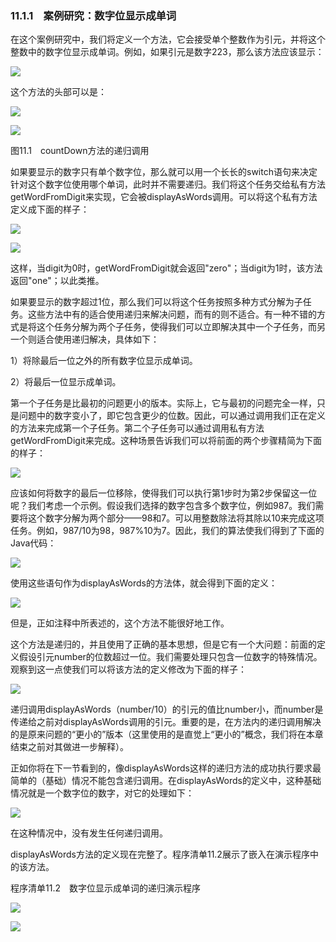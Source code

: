    

### 11.1.1　案例研究：数字位显示成单词

在这个案例研究中，我们将定义一个方法，它会接受单个整数作为引元，并将这个整数中的数字位显示成单词。例如，如果引元是数字223，那么该方法应该显示：

![](../Images/image11213.gif)

这个方法的头部可以是：

![](0-Assets/Epubook/程序员编程语言经典合集（计算机科学丛书5册套装），javapython编程语言含经典教材龙书《编译原理》%20(Bruce%20Eckel%20%20Alfred%20V.%20Aho%20%20Monica%20S.%20Lam%20etc.)%20(Z-Library)/images/image11214.jpeg)

![](0-Assets/Epubook/程序员编程语言经典合集（计算机科学丛书5册套装），javapython编程语言含经典教材龙书《编译原理》%20(Bruce%20Eckel%20%20Alfred%20V.%20Aho%20%20Monica%20S.%20Lam%20etc.)%20(Z-Library)/images/image11215.jpeg)

图11.1　countDown方法的递归调用

如果要显示的数字只有单个数字位，那么就可以用一个长长的switch语句来决定针对这个数字位使用哪个单词，此时并不需要递归。我们将这个任务交给私有方法getWordFromDigit来实现，它会被displayAsWords调用。可以将这个私有方法定义成下面的样子：

![](0-Assets/Epubook/程序员编程语言经典合集（计算机科学丛书5册套装），javapython编程语言含经典教材龙书《编译原理》%20(Bruce%20Eckel%20%20Alfred%20V.%20Aho%20%20Monica%20S.%20Lam%20etc.)%20(Z-Library)/images/image11216.jpeg)

![](0-Assets/Epubook/程序员编程语言经典合集（计算机科学丛书5册套装），javapython编程语言含经典教材龙书《编译原理》%20(Bruce%20Eckel%20%20Alfred%20V.%20Aho%20%20Monica%20S.%20Lam%20etc.)%20(Z-Library)/images/image11217.jpeg)

这样，当digit为0时，getWordFromDigit就会返回"zero"；当digit为1时，该方法返回"one"；以此类推。

如果要显示的数字超过1位，那么我们可以将这个任务按照多种方式分解为子任务。这些方法中有的适合使用递归来解决问题，而有的则不适合。有一种不错的方式是将这个任务分解为两个子任务，使得我们可以立即解决其中一个子任务，而另一个则适合使用递归解决，具体如下：

1）将除最后一位之外的所有数字位显示成单词。

2）将最后一位显示成单词。

第一个子任务是比最初的问题更小的版本。实际上，它与最初的问题完全一样，只是问题中的数字变小了，即它包含更少的位数。因此，可以通过调用我们正在定义的方法来完成第一个子任务。第二个子任务可以通过调用私有方法getWordFromDigit来完成。这种场景告诉我们可以将前面的两个步骤精简为下面的样子：

![](0-Assets/Epubook/程序员编程语言经典合集（计算机科学丛书5册套装），javapython编程语言含经典教材龙书《编译原理》%20(Bruce%20Eckel%20%20Alfred%20V.%20Aho%20%20Monica%20S.%20Lam%20etc.)%20(Z-Library)/images/image11218.jpeg)

应该如何将数字的最后一位移除，使得我们可以执行第1步时为第2步保留这一位呢？我们考虑一个示例。假设我们选择的数字包含多个数字位，例如987。我们需要将这个数字分解为两个部分——98和7。可以用整数除法将其除以10来完成这项任务。例如，987/10为98，987%10为7。因此，我们的算法使我们得到了下面的Java代码：  

![](../Images/image11219.gif)

使用这些语句作为displayAsWords的方法体，就会得到下面的定义：

![](0-Assets/Epubook/程序员编程语言经典合集（计算机科学丛书5册套装），javapython编程语言含经典教材龙书《编译原理》%20(Bruce%20Eckel%20%20Alfred%20V.%20Aho%20%20Monica%20S.%20Lam%20etc.)%20(Z-Library)/images/image11220.jpeg)

但是，正如注释中所表述的，这个方法不能很好地工作。

这个方法是递归的，并且使用了正确的基本思想，但是它有一个大问题：前面的定义假设引元number的位数超过一位。我们需要处理只包含一位数字的特殊情况。观察到这一点使我们可以将该方法的定义修改为下面的样子：

![](0-Assets/Epubook/程序员编程语言经典合集（计算机科学丛书5册套装），javapython编程语言含经典教材龙书《编译原理》%20(Bruce%20Eckel%20%20Alfred%20V.%20Aho%20%20Monica%20S.%20Lam%20etc.)%20(Z-Library)/images/image11221.jpeg)

递归调用displayAsWords（number/10）的引元的值比number小，而number是传递给之前对displayAsWords调用的引元。重要的是，在方法内的递归调用解决的是原来问题的“更小的”版本（这里使用的是直觉上“更小的”概念，我们将在本章结束之前对其做进一步解释）。

正如你将在下一节看到的，像displayAsWords这样的递归方法的成功执行要求最简单的（基础）情况不能包含递归调用。在displayAsWords的定义中，这种基础情况就是一个数字位的数字，对它的处理如下：

![](../Images/image11222.gif)

在这种情况中，没有发生任何递归调用。

displayAsWords方法的定义现在完整了。程序清单11.2展示了嵌入在演示程序中的该方法。

程序清单11.2　数字位显示成单词的递归演示程序

![](0-Assets/Epubook/程序员编程语言经典合集（计算机科学丛书5册套装），javapython编程语言含经典教材龙书《编译原理》%20(Bruce%20Eckel%20%20Alfred%20V.%20Aho%20%20Monica%20S.%20Lam%20etc.)%20(Z-Library)/images/image11223.jpeg)

![](0-Assets/Epubook/程序员编程语言经典合集（计算机科学丛书5册套装），javapython编程语言含经典教材龙书《编译原理》%20(Bruce%20Eckel%20%20Alfred%20V.%20Aho%20%20Monica%20S.%20Lam%20etc.)%20(Z-Library)/images/image11224.jpeg)